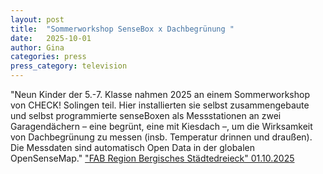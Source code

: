 ```yaml
---
layout: post
title:  "Sommerworkshop SenseBox x Dachbegrünung "
date:   2025-10-01
author: Gina
categories: press
press_category: television
---
```

"Neun Kinder der 5.-7. Klasse nahmen 2025 an einem Sommerworkshop von CHECK! Solingen teil. Hier installierten sie selbst zusammengebaute und selbst programmierte senseBoxen als Messstationen an zwei Garagendächern – eine begrünt, eine mit Kiesdach –, um die Wirksamkeit von Dachbegrünung zu messen (insb. Temperatur drinnen und draußen). Die Messdaten sind automatisch Open Data in der globalen OpenSenseMap."
<a href="https://www.youtube.com/watch?app=desktop&v=aGstJDsbgx4" target="_blank">"FAB Region Bergisches Städtedreieck" 01.10.2025</a>
